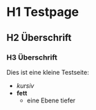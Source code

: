# H1 Testpage
## H2 Überschrift
### H3 Überschrift

Dies ist eine kleine Testseite:
* *kursiv*
* __fett__
  * eine Ebene tiefer
